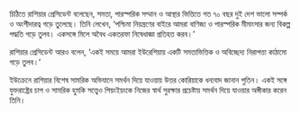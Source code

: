 চিঠিতে রাশিয়ার প্রেসিডেন্ট বলেছেন, সমতা, পারস্পরিক সম্মান ও আস্থার ভিত্তিতে গত ৭০ বছর দুই দেশ ভালো সম্পর্ক ও অংশীদারত্ব গড়ে তুলেছে। তিনি লেখেন, ‘পশ্চিমা নিয়ন্ত্রণের বাইরে আমরা বাণিজ্য ও পারস্পরিক মীমাংসার জন্য বিকল্প পদ্ধতি গড়ে তুলব। একসঙ্গে মিলে অবৈধ একতরফা নিষেধাজ্ঞা প্রতিহত করব।’

রাশিয়ার প্রেসিডেন্ট আরও বলেন, ‘একই সময়ে আমরা ইউরেশিয়ায় একটি সমতাভিত্তিক ও অবিচ্ছেদ্য নিরাপত্তা কাঠামো গড়ে তুলব।’

ইউক্রেনে রাশিয়ার বিশেষ সামরিক অভিযানে সমর্থন দিয়ে যাওয়ায় উত্তর কোরিয়াকে ধন্যবাদ জানান পুতিন। একই সঙ্গে যুক্তরাষ্ট্রের চাপ ও সামরিক হুমকি সত্ত্বেও পিয়ংইয়ংকে নিজের স্বার্থ সুরক্ষার প্রচেষ্টায় সমর্থন দিয়ে যাওয়ার অঙ্গীকার করেন তিনি।
